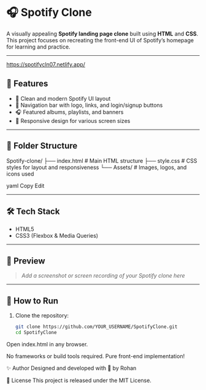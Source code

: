 # 🎧 Spotify Clone

A visually appealing **Spotify landing page clone** built using **HTML** and **CSS**.  
This project focuses on recreating the front-end UI of Spotify’s homepage for learning and practice.

---
https://spotifycln07.netlify.app/
## 🎨 Features

- 🎵 Clean and modern Spotify UI layout
- 🧭 Navigation bar with logo, links, and login/signup buttons
- 🎧 Featured albums, playlists, and banners
- 📱 Responsive design for various screen sizes

---

## 📁 Folder Structure

Spotify-clone/ ├── index.html # Main HTML structure ├── style.css # CSS styles for layout and responsiveness └── Assets/ # Images, logos, and icons used

yaml
Copy
Edit

---

## 🛠️ Tech Stack

- HTML5
- CSS3 (Flexbox & Media Queries)

---

## 📸 Preview

> *Add a screenshot or screen recording of your Spotify clone here*

---

## 📌 How to Run

1. Clone the repository:
   ```bash
   git clone https://github.com/YOUR_USERNAME/SpotifyClone.git
   cd SpotifyClone
Open index.html in any browser.

No frameworks or build tools required. Pure front-end implementation!

✨ Author
Designed and developed with 💚 by Rohan

📄 License
This project is released under the MIT License.
